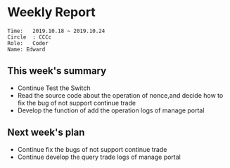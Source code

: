 # Weekly Report 
```
Time: 	2019.10.18 ~ 2019.10.24
Circle	: CCCc
Role:	Coder
Name: Edward
```
## This week's summary

- Continue Test the Switch
- Read the source code about the operation of nonce,and decide how to fix the bug of not support continue trade
- Develop the function of add the operation logs of manage portal
 
## Next week's plan

- Continue fix the bugs of not support continue trade
- Continue develop the query trade logs of manage portal

